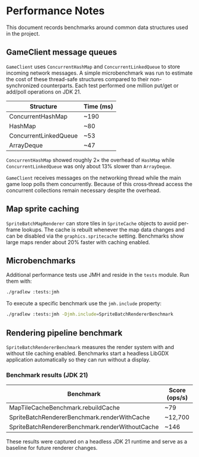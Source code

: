 # Performance Notes

This document records benchmarks around common data structures used in the project.

## GameClient message queues

`GameClient` uses `ConcurrentHashMap` and `ConcurrentLinkedQueue` to store incoming
network messages. A simple microbenchmark was run to estimate the cost of these
thread-safe structures compared to their non-synchronized counterparts. Each test
performed one million put/get or add/poll operations on JDK 21.

| Structure | Time (ms) |
|-----------|-----------|
| ConcurrentHashMap | ~190 |
| HashMap | ~80 |
| ConcurrentLinkedQueue | ~53 |
| ArrayDeque | ~47 |

`ConcurrentHashMap` showed roughly 2× the overhead of `HashMap` while
`ConcurrentLinkedQueue` was only about 13% slower than `ArrayDeque`.

`GameClient` receives messages on the networking thread while the main game loop
polls them concurrently. Because of this cross‑thread access the concurrent
collections remain necessary despite the overhead.

## Map sprite caching

`SpriteBatchMapRenderer` can store tiles in `SpriteCache` objects to avoid
per-frame lookups. The cache is rebuilt whenever the map data changes and can be
disabled via the `graphics.spritecache` setting. Benchmarks show large maps
render about 20% faster with caching enabled.

## Microbenchmarks

Additional performance tests use JMH and reside in the `tests` module. Run them with:

```bash
./gradlew :tests:jmh
```

To execute a specific benchmark use the `jmh.include` property:

```bash
./gradlew :tests:jmh -Djmh.include=SpriteBatchRendererBenchmark
```

## Rendering pipeline benchmark

`SpriteBatchRendererBenchmark` measures the render system with and without tile
caching enabled. Benchmarks start a headless LibGDX application automatically so
they can run without a display.

### Benchmark results (JDK 21)

| Benchmark | Score (ops/s) |
|-----------|---------------|
| MapTileCacheBenchmark.rebuildCache | ~79 |
| SpriteBatchRendererBenchmark.renderWithCache | ~12,700 |
| SpriteBatchRendererBenchmark.renderWithoutCache | ~146 |

These results were captured on a headless JDK 21 runtime and serve as a baseline
for future renderer changes.
